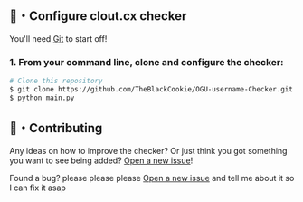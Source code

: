 ## 🚀・Configure clout.cx checker

You'll need [Git](https://git-scm.com) to start off!
### 1. From your command line, clone and configure the checker:

```bash
# Clone this repository
$ git clone https://github.com/TheBlackCookie/OGU-username-Checker.git
$ python main.py
```

## 🤝・Contributing

Any ideas on how to improve the checker? Or just think you got something you want to see being added? [Open a new issue](https://github.com/TheBlackCookie/OGU-username-Checker/issues)!

Found a bug? please please please [Open a new issue](https://github.com/TheBlackCookie/OGU-username-Checker/issues) and tell me about it so I can fix it asap

